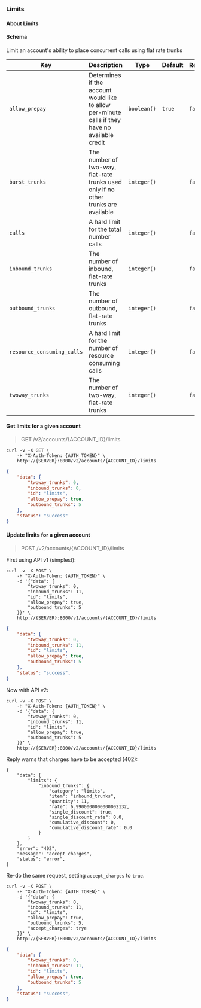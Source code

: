 ### Limits

#### About Limits

#### Schema

Limit an account's ability to place concurrent calls using flat rate trunks



Key | Description | Type | Default | Required
--- | ----------- | ---- | ------- | --------
`allow_prepay` | Determines if the account would like to allow per-minute calls if they have no available credit | `boolean()` | `true` | `false`
`burst_trunks` | The number of two-way, flat-rate trunks used only if no other trunks are available | `integer()` |   | `false`
`calls` | A hard limit for the total number calls | `integer()` |   | `false`
`inbound_trunks` | The number of inbound, flat-rate trunks | `integer()` |   | `false`
`outbound_trunks` | The number of outbound, flat-rate trunks | `integer()` |   | `false`
`resource_consuming_calls` | A hard limit for the number of resource consuming calls | `integer()` |   | `false`
`twoway_trunks` | The number of two-way, flat-rate trunks | `integer()` |   | `false`



#### Get limits for a given account

> GET /v2/accounts/{ACCOUNT_ID}/limits

```shell
curl -v -X GET \
    -H "X-Auth-Token: {AUTH_TOKEN}" \
    http://{SERVER}:8000/v2/accounts/{ACCOUNT_ID}/limits
```

```json
{
    "data": {
        "twoway_trunks": 0,
        "inbound_trunks": 0,
        "id": "limits",
        "allow_prepay": true,
        "outbound_trunks": 5
    },
    "status": "success"
}
```

#### Update limits for a given account

> POST /v2/accounts/{ACCOUNT_ID}/limits

First using API v1 (simplest):

```shell
curl -v -X POST \
    -H "X-Auth-Token: {AUTH_TOKEN}" \
    -d '{"data": {
        "twoway_trunks": 0,
        "inbound_trunks": 11,
        "id": "limits",
        "allow_prepay": true,
        "outbound_trunks": 5
    }}' \
    http://{SERVER}:8000/v1/accounts/{ACCOUNT_ID}/limits
```

```json
{
    "data": {
        "twoway_trunks": 0,
        "inbound_trunks": 11,
        "id": "limits",
        "allow_prepay": true,
        "outbound_trunks": 5
    },
    "status": "success",
}
```

Now with API v2:

```shell
curl -v -X POST \
    -H "X-Auth-Token: {AUTH_TOKEN}" \
    -d '{"data": {
        "twoway_trunks": 0,
        "inbound_trunks": 11,
        "id": "limits",
        "allow_prepay": true,
        "outbound_trunks": 5
    }}' \
    http://{SERVER}:8000/v2/accounts/{ACCOUNT_ID}/limits
```

Reply warns that charges have to be accepted (402):

```
{
    "data": {
        "limits": {
            "inbound_trunks": {
                "category": "limits",
                "item": "inbound_trunks",
                "quantity": 11,
                "rate": 6.9900000000000002132,
                "single_discount": true,
                "single_discount_rate": 0.0,
                "cumulative_discount": 0,
                "cumulative_discount_rate": 0.0
            }
        }
    },
    "error": "402",
    "message": "accept charges",
    "status": "error",
}
```

Re-do the same request, setting `accept_charges` to `true`.

```shell
curl -v -X POST \
    -H "X-Auth-Token: {AUTH_TOKEN}" \
    -d '{"data": {
        "twoway_trunks": 0,
        "inbound_trunks": 11,
        "id": "limits",
        "allow_prepay": true,
        "outbound_trunks": 5,
        "accept_charges": trye
    }}' \
    http://{SERVER}:8000/v2/accounts/{ACCOUNT_ID}/limits
```

```json
{
    "data": {
        "twoway_trunks": 0,
        "inbound_trunks": 11,
        "id": "limits",
        "allow_prepay": true,
        "outbound_trunks": 5
    },
    "status": "success",
}
```
